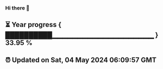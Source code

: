 ### Hi there 👋
⏳ Year progress { ██████████▁▁▁▁▁▁▁▁▁▁▁▁▁▁▁▁▁▁▁▁ } 33.95 %
---
⏰ Updated on Sat, 04 May 2024 06:09:57 GMT
---
